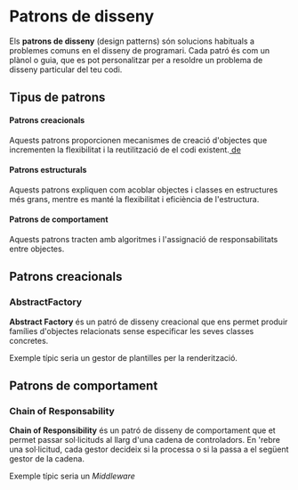 # Patrons de disseny

Els **patrons de disseny** \(design patterns\) són solucions habituals a problemes comuns en el disseny de programari. Cada patró és com un plànol o guia, que es pot personalitzar per a resoldre un problema de disseny particular del teu codi.  


## Tipus de patrons

#### Patrons creacionals

Aquests patrons proporcionen mecanismes de creació d'objectes que incrementen la flexibilitat i la reutilització de el codi existent.[ de ](https://refactoring.guru/es/design-patterns/abstract-factory)

#### Patrons estructurals

Aquests patrons expliquen com acoblar objectes i classes en estructures més grans, mentre es manté la flexibilitat i eficiència de l'estructura.

#### Patrons de comportament

Aquests patrons tracten amb algoritmes i l'assignació de responsabilitats entre objectes.

## Patrons creacionals

### AbstractFactory

**Abstract Factory** és un patró de disseny creacional que ens permet produir famílies d'objectes relacionats sense especificar les seves classes concretes.

Exemple típic seria un gestor de plantilles per la renderització.





## Patrons de comportament

### Chain of Responsability

**Chain of Responsibility** és un patró de disseny de comportament que et permet passar sol·licituds al llarg d'una cadena de controladors. En 'rebre una sol·licitud, cada gestor decideix si la processa o si la passa a el següent gestor de la cadena.

Exemple típic seria un _Middleware_



